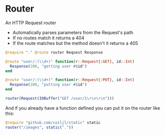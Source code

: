 # Router

An HTTP Request router

- Automatically parses parameters from the Request's path
- If no routes match it returns a 404
- If the route matches but the method doesn't it returns a 405

```julia
@require "." @route router Request Response

@route "user/:(\\d+)" function(r::Request{:GET}, id::Int)
  Response(200, "getting user #$id")
end

@route "user/:(\\d+)" function(r::Request{:PUT}, id::Int)
  Response(200, "putting user #$id")
end

router(Request(IOBuffer("GET /user/1\r\n\r\n")))
```

And if you already have a function defined you can put it on the router like this:

```julia
@require "github.com/coiljl/static" static
router("/images", static("."))
```
